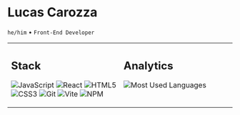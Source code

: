 <div align="start">

# Lucas Carozza

`he/him` • `Front-End Developer`

</div>

<table>
<tr>
<td width="50%" valign="top">

## Stack

![JavaScript](https://img.shields.io/badge/-JavaScript-F7DF1E?style=for-the-badge&logo=javascript&logoColor=black&borderRadius=10px)
![React](https://img.shields.io/badge/-React-61DAFB?style=for-the-badge&logo=react&logoColor=black&borderRadius=10px)
![HTML5](https://img.shields.io/badge/-HTML5-E34F26?style=for-the-badge&logo=html5&logoColor=white&borderRadius=10px)
![CSS3](https://img.shields.io/badge/-CSS3-1572B6?style=for-the-badge&logo=css3&logoColor=white&borderRadius=10px)
![Git](https://img.shields.io/badge/-Git-F05032?style=for-the-badge&logo=git&logoColor=white&borderRadius=10px)
![Vite](https://img.shields.io/badge/-Vite-646CFF?style=for-the-badge&logo=vite&logoColor=white&borderRadius=10px)
![NPM](https://img.shields.io/badge/-NPM-CB3837?style=for-the-badge&logo=npm&logoColor=white&borderRadius=10px)

</td>
<td width="50%" valign="top">

## Analytics

![Most Used Languages](https://github-readme-stats.vercel.app/api/top-langs/?username=lucascarozza&layout=compact&theme=tokyonight&hide_border=true&size_weight=0.5&count_weight=0.5)

</td>
</tr>
</table>
